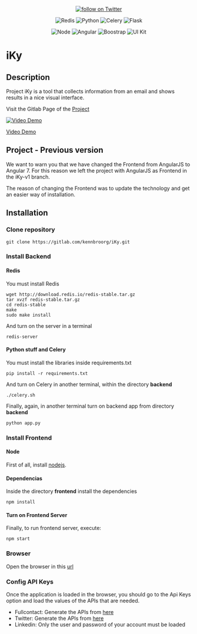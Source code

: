 <p align="center">
	<a href="https://twitter.com/intent/follow?screen_name=kennbroorg">
		<img alt="follow on Twitter" src="https://img.shields.io/twitter/follow/kennbroorg.svg?label=follow%20%40kennbroorg&style=social">
	</a>
</p>
<p align="center">
	<img alt="Redis" src="https://img.shields.io/badge/storage-redis-red.svg">
	<img alt="Python" src="https://img.shields.io/badge/python-2.7-informational.svg">
	<img alt="Celery" src="https://img.shields.io/badge/multiprocessing-celery-green.svg">
	<img alt="Flask" src="https://img.shields.io/badge/interface-flask-yellowgreen.svg">
</p>
<p align="center">
	<img alt="Node" src="https://img.shields.io/badge/node-%3E%208.x-brightgreen.svg">
	<img alt="Angular" src="https://img.shields.io/badge/web%20framwork-angular%207-red.svg">
	<img alt="Boostrap" src="https://img.shields.io/badge/toolkit-boostrap-blueviolet.svg">
	<img alt="UI Kit" src="https://img.shields.io/badge/UI%20Kit-Nebular-9cf.svg">
</p>

# iKy

## Description
Project iKy is a tool that collects information from an email and shows results in a nice visual interface.

Visit the Gitlab Page of the [Project](https://kennbroorg.gitlab.io/ikyweb/)

[![Video Demo](https://kennbroorg.gitlab.io/ikyweb/assets/img/iKy-01.png)](https://vimeo.com/326114716 "Video Demo - Click to Watch!") 

[Video Demo](https://vimeo.com/326114716 "Video Demo - Click to Watch!")

## Project - Previous version
We want to warn you that we have changed the Frontend from AngularJS to Angular 7. For this reason we left the project with AngularJS as Frontend in the iKy-v1 branch.

The reason of changing the Frontend was to update the technology and get an easier way of installation.

## Installation
### Clone repository
```shell
git clone https://gitlab.com/kennbroorg/iKy.git
```

### Install Backend
#### Redis
You must install Redis
```shell
wget http://download.redis.io/redis-stable.tar.gz
tar xvzf redis-stable.tar.gz
cd redis-stable
make
sudo make install
```
And turn on the server in a terminal
```shell
redis-server
```

#### Python stuff and Celery
You must install the libraries inside requirements.txt
```shell
pip install -r requirements.txt
```
And turn on Celery in another terminal, within the directory **backend**
```shell
./celery.sh
```
Finally, again, in another terminal turn on backend app from directory **backend** 
```shell
python app.py
```

### Install Frontend
#### Node
First of all, install [nodejs](https://nodejs.org/en/).

#### Dependencias
Inside the directory **frontend** install the dependencies
```shell
npm install
```

#### Turn on Frontend Server
Finally, to run frontend server, execute:
```shell
npm start
```

### Browser
Open the browser in this [url](http://127.0.0.1:4200) 

### Config API Keys
Once the application is loaded in the browser, you should go to the Api Keys option and load the values of the APIs that are needed.

- Fullcontact: Generate the APIs from [here](https://support.fullcontact.com/hc/en-us/articles/115003415888-Getting-Started-FullContact-v2-APIs)
- Twitter: Generate the APIs from [here](https://developer.twitter.com/en/docs/basics/authentication/guides/access-tokens.html)
- Linkedin: Only the user and password of your account must be loaded

[readmees]: README.es.md
[readmeen]: README.md
